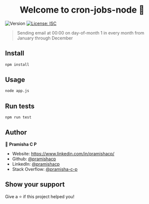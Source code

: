<h1 align="center">Welcome to cron-jobs-node 👋</h1>
<p>
  <img alt="Version" src="https://img.shields.io/badge/version-1.0.0-blue.svg?cacheSeconds=2592000" />
  <a href="#" target="_blank">
    <img alt="License: ISC" src="https://img.shields.io/badge/License-ISC-yellow.svg" />
  </a>
</p>

> Sending email at 00:00 on day-of-month 1 in every month from January through December

## Install

```sh
npm install
```

## Usage

```sh
node app.js
```

## Run tests

```sh
npm run test
```

## Author

👤 **Pramisha C P**

* Website: https://www.linkedin.com/in/pramishacp/
* Github: [@pramishacp](https://github.com/pramishacp)
* LinkedIn: [@pramishacp](https://linkedin.com/in/pramishacp)
* Stack Overflow: [@pramisha-c-p](https://stackoverflow.com/users/13022491/pramisha-c-p)

## Show your support

Give a ⭐️ if this project helped you!

